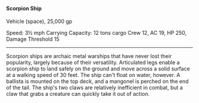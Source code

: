 #### Scorpion Ship

Vehicle (space), 25,000 gp

Speed: 3½ mph
Carrying Capacity: 12 tons cargo
Crew 12, AC 19, HP 250, Damage Threshold 15

---

Scorpion ships are archaic metal warships that have never lost their popularity, largely because of their versatility. Articulated legs enable a scorpion ship to land safely on the ground and move across a solid surface at a walking speed of 30 feet. The ship can't float on water, however. A ballista is mounted on the top deck, and a mangonel is perched on the end of the tail. The ship's two claws are relatively inefficient in combat, but a claw that grabs a creature can quickly take it out of action.